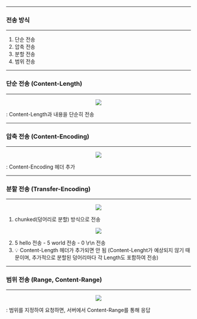 -----
### 전송 방식
-----
1. 단순 전송
2. 압축 전송
3. 분할 전송
4. 범위 전송

-----
### 단순 전송 (Content-Length)
-----
<div align="center">
<img src="https://github.com/sooyounghan/HTTP/assets/34672301/5691b2a0-06e6-4eb8-9aec-e8ba2e051b7f">
</div>

: Content-Length과 내용을 단순히 전송

-----
### 압축 전송 (Content-Encoding)
-----
<div align="center">
<img src="https://github.com/sooyounghan/HTTP/assets/34672301/e6fc068d-0f9c-4d41-a140-638ffcf2f312">
</div>

: Content-Encoding 헤더 추가

-----
### 분할 전송 (Transfer-Encoding)
-----
<div align="center">
<img src="https://github.com/sooyounghan/HTTP/assets/34672301/1648f9f8-7d65-4130-b0c3-463a0ccd3c38">
</div>

1. chunked(덩어리로 분할) 방식으로 전송

<div align="center">
<img src="https://github.com/sooyounghan/HTTP/assets/34672301/5b21b054-211d-4747-82d0-472c191025da">
</div>

2. 5 hello 전송 - 5 world 전송 - 0 \r\n 전송
3. 💡 Content-Length 헤더가 추가되면 안 됨 (Content-Lenght가 예상되지 않기 때문이며, 추가적으로 분할된 덩어리마다 각 Length도 포함하여 전송)

-----
### 범위 전송 (Range, Content-Range)
-----
<div align="center">
<img src="https://github.com/sooyounghan/HTTP/assets/34672301/e59dc54a-1455-46da-b8eb-61d5c05f37ec">
</div>

: 범위를 지정하여 요청하면, 서버에서 Content-Range를 통해 응답
